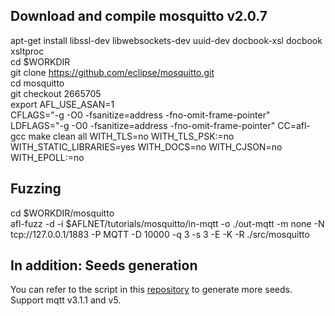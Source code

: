 ## Download and compile mosquitto v2.0.7  
apt-get install libssl-dev libwebsockets-dev uuid-dev docbook-xsl docbook xsltproc  
cd $WORKDIR  
git clone https://github.com/eclipse/mosquitto.git  
cd mosquitto  
git checkout 2665705  
export AFL_USE_ASAN=1  
CFLAGS="-g -O0 -fsanitize=address -fno-omit-frame-pointer" LDFLAGS="-g -O0 -fsanitize=address -fno-omit-frame-pointer"  CC=afl-gcc make clean all WITH_TLS=no WITH_TLS_PSK:=no WITH_STATIC_LIBRARIES=yes WITH_DOCS=no WITH_CJSON=no WITH_EPOLL:=no  
## Fuzzing  
cd $WORKDIR/mosquitto  
afl-fuzz -d -i $AFLNET/tutorials/mosquitto/in-mqtt -o ./out-mqtt -m none -N tcp://127.0.0.1/1883 -P MQTT -D 10000 -q 3 -s 3 -E -K -R ./src/mosquitto  
## In addition: Seeds generation  
You can refer to the script in this [repository](https://github.com/B1y0nd/mosquitto_seed) to generate more seeds.  
Support mqtt v3.1.1 and v5.  
